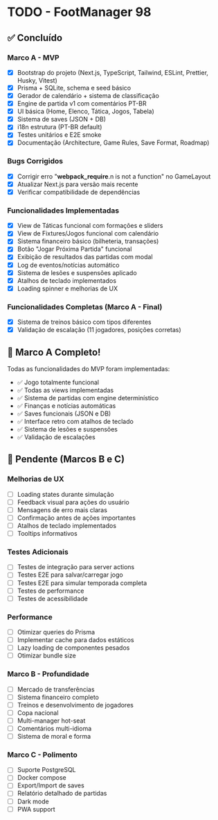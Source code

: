 # TODO - FootManager 98

## ✅ Concluído

### Marco A - MVP
- [x] Bootstrap do projeto (Next.js, TypeScript, Tailwind, ESLint, Prettier, Husky, Vitest)
- [x] Prisma + SQLite, schema e seed básico
- [x] Gerador de calendário + sistema de classificação
- [x] Engine de partida v1 com comentários PT-BR
- [x] UI básica (Home, Elenco, Tática, Jogos, Tabela)
- [x] Sistema de saves (JSON + DB)
- [x] i18n estrutura (PT-BR default)
- [x] Testes unitários e E2E smoke
- [x] Documentação (Architecture, Game Rules, Save Format, Roadmap)

### Bugs Corrigidos
- [x] Corrigir erro "__webpack_require__.n is not a function" no GameLayout
- [x] Atualizar Next.js para versão mais recente
- [x] Verificar compatibilidade de dependências

### Funcionalidades Implementadas
- [x] View de Táticas funcional com formações e sliders
- [x] View de Fixtures/Jogos funcional com calendário
- [x] Sistema financeiro básico (bilheteria, transações)
- [x] Botão "Jogar Próxima Partida" funcional
- [x] Exibição de resultados das partidas com modal
- [x] Log de eventos/notícias automático
- [x] Sistema de lesões e suspensões aplicado
- [x] Atalhos de teclado implementados
- [x] Loading spinner e melhorias de UX

### Funcionalidades Completas (Marco A - Final)
- [x] Sistema de treinos básico com tipos diferentes
- [x] Validação de escalação (11 jogadores, posições corretas)

## 🎉 Marco A Completo!

Todas as funcionalidades do MVP foram implementadas:
- ✅ Jogo totalmente funcional
- ✅ Todas as views implementadas
- ✅ Sistema de partidas com engine determinístico
- ✅ Finanças e notícias automáticas
- ✅ Saves funcionais (JSON e DB)
- ✅ Interface retro com atalhos de teclado
- ✅ Sistema de lesões e suspensões
- ✅ Validação de escalações

## 🚧 Pendente (Marcos B e C)

### Melhorias de UX
- [ ] Loading states durante simulação
- [ ] Feedback visual para ações do usuário
- [ ] Mensagens de erro mais claras
- [ ] Confirmação antes de ações importantes
- [ ] Atalhos de teclado implementados
- [ ] Tooltips informativos

### Testes Adicionais
- [ ] Testes de integração para server actions
- [ ] Testes E2E para salvar/carregar jogo
- [ ] Testes E2E para simular temporada completa
- [ ] Testes de performance
- [ ] Testes de acessibilidade

### Performance
- [ ] Otimizar queries do Prisma
- [ ] Implementar cache para dados estáticos
- [ ] Lazy loading de componentes pesados
- [ ] Otimizar bundle size

### Marco B - Profundidade
- [ ] Mercado de transferências
- [ ] Sistema financeiro completo
- [ ] Treinos e desenvolvimento de jogadores
- [ ] Copa nacional
- [ ] Multi-manager hot-seat
- [ ] Comentários multi-idioma
- [ ] Sistema de moral e forma

### Marco C - Polimento
- [ ] Suporte PostgreSQL
- [ ] Docker compose
- [ ] Export/Import de saves
- [ ] Relatório detalhado de partidas
- [ ] Dark mode
- [ ] PWA support